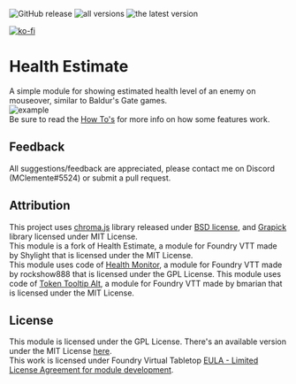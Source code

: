 ![GitHub release](https://img.shields.io/github/release-date/mclemente/healthEstimate)
![all versions](https://img.shields.io/github/downloads/mclemente/healthEstimate/total)
![the latest version](https://img.shields.io/github/downloads/mclemente/healthEstimate/latest/total)

[![ko-fi](https://img.shields.io/badge/ko--fi-Support%20Me-red?style=flat-square&logo=ko-fi)](https://ko-fi.com/mclemente)

# Health Estimate
A simple module for showing estimated health level of an enemy on mouseover, similar to Baldur's Gate games.  
![example](example.png)  
Be sure to read the [How To's](https://github.com/mclemente/healthEstimate/wiki/How-To's) for more info on how some features work.

## Feedback
All suggestions/feedback are appreciated, please contact me on Discord (MClemente#5524) or submit a pull request.

## Attribution
This project uses [chroma.js](https://github.com/gka/chroma.js) library released under [BSD license](http://opensource.org/licenses/BSD-3-Clause), and [Grapick](https://www.npmjs.com/package/grapick) library licensed under MIT License.  
This module is a fork of Health Estimate, a module for Foundry VTT made by Shylight that is licensed under the MIT License.  
This module uses code of [Health Monitor](https://github.com/rockshow888/health-monitor), a module for Foundry VTT made by rockshow888 that is licensed under the GPL License.
This module uses code of [Token Tooltip Alt](https://github.com/bmarian/token-tooltip-alt/), a module for Foundry VTT made by bmarian that is licensed under the MIT License.

## License
This module is licensed under the GPL License. There's an available version under the MIT License [here](https://github.com/mclemente/healthEstimate/tree/MIT-License).  
This work is licensed under Foundry Virtual Tabletop [EULA - Limited License Agreement for module development](https://foundryvtt.com/article/license/).
